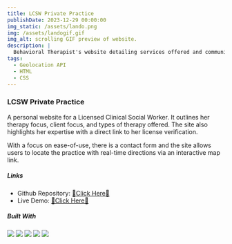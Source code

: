 ```yaml
---
title: LCSW Private Practice
publishDate: 2023-12-29 00:00:00
img_static: /assets/lando.png
img: /assets/landogif.gif
img_alt: scrolling GIF preview of website.
description: |
  Behavioral Therapist's website detailing services offered and communities served.
tags:
  - Geolocation API
  - HTML
  - CSS
---
```


### LCSW Private Practice

A personal website for a Licensed Clinical Social Worker. It outlines her therapy focus, client focus, and types of therapy offered. The site also highlights her expertise with a direct link to her license verification.

With a focus on ease-of-use, there is a contact form and the site allows users to locate the practice with real-time directions via an interactive map link.

##### Links

- Github Repository: [💜Click Here💜](https://github.com/codewithjazzy/client_Lando)
- Live Demo: [💜Click Here💜](https://michelelando.com/)

##### Built With

![](https://img.shields.io/badge/HTML5-E34F26?style=for-the-badge&logo=html5&logoColor=white)
![](https://img.shields.io/badge/CSS3-1572B6?style=for-the-badge&logo=css3&logoColor=white)
![](https://img.shields.io/badge/JavaScript-323330?style=for-the-badge&logo=javascript&logoColor=F7DF1E)
![](https://img.shields.io/badge/Google_Cloud-4285F4?style=for-the-badge&logo=google-cloud&logoColor=white)
![](https://img.shields.io/badge/Netlify-00C7B7?style=for-the-badge&logo=netlify&logoColor=white)
